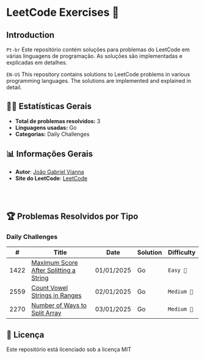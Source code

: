 # LeetCode Exercises 🚀

## Introduction
`Pt-br`
Este repositório contém soluções para problemas do LeetCode em várias linguagens de programação. As soluções são implementadas e explicadas em detalhes.

`EN-US`
This repository contains solutions to LeetCode problems in various programming languages. The solutions are implemented and explained in detail.

## 🧑‍💻 Estatísticas Gerais
- **Total de problemas resolvidos:** 3
- **Linguagens usadas:** Go
- **Categorias:** Daily Challenges


## 📊 Informações Gerais
-  **Autor**: [João Gabriel Vianna](https://www.linkedin.com/in/jo%C3%A3o-gabriel-vianna-9439ba288/)<br/>
-  **Site do LeetCode**: [LeetCode](https://leetcode.com/)

<br/><br/>

## 🏆 Problemas Resolvidos por Tipo
### Daily Challenges
| # | Title | Date | Solution | Difficulty |
|---| ----- | ---- | -------- | ---------- |
|1422| [Maximum Score After Splitting a String](/solutions/daily-challenge/1422-maximum-score-after-splitting-a-string/README.md) | 01/01/2025 | Go | `Easy 👶`|
|2559| [Count Vowel Strings in Ranges](/solutions/daily-challenge/2559-count-vowel-strings-in-ranges/README.md) | 02/01/2025 | Go | `Medium 🌟`|
|2270| [Number of Ways to Split Array](/solutions/daily-challenge/2270-number-of-ways-to-slipt-array/README.md) | 03/01/2025 | Go | `Medium 🌟`|

## 📝 Licença
Este repositório está licenciado sob a licença MIT